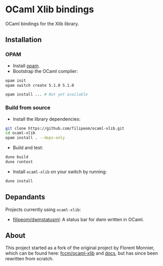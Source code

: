# OCaml Xlib bindings

OCaml bindings for the Xlib library.

## Installation

### OPAM

- Install [opam](https://opam.ocaml.org/doc/Install.html).
- Bootstrap the OCaml compiler:

```sh
opam init
opam switch create 5.1.0 5.1.0
```

```sh
opam install ... # Not yet available
```

### Build from source

- Install the library dependencies:

```sh
git clone https://github.com/filipeom/ocaml-xlib.git
cd ocaml-xlib
opam install . --deps-only
```

- Build and test:

```sh
dune build
dune runtest
```

- Install `ocaml-xlib` on your switch by running:

```sh
dune install
```

## Depandants

Projects currently using `ocaml-xlib`:

- [filipeom/dwmstatusml](https://github.com/filipeom/dwmstatusml): A status bar
for dwm written in OCaml.

## About

This project started as a fork of the original project by Florent Monnier, which can
be found here: [fccm/ocaml-xlib](https://github.com/fccm/ocaml-xlib) and
[docs](http://decapode314.free.fr/ocaml/Xlib/), but has since been rewritten from scratch.
